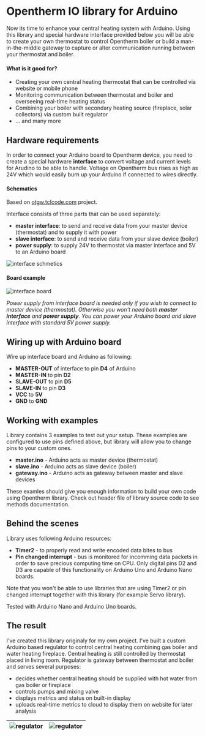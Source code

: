 # Opentherm IO library for Arduino

Now its time to enhance your central heating system with Arduino. Using this library and special hardware interface provided below you will be able to create your own thermostat to control Opentherm boiler or build a man-in-the-middle gateway to capture or alter communication running between your thermostat and boiler.

#### What is it good for? ####

- Creating your own central heating thermostat that can be controlled via website or mobile phone
- Monitoring communication between thermostat and boiler and overseeing real-time heating status
- Combining your boiler with secondary heating source (fireplace, solar collectors) via custom built regulator
- ... and many more

## Hardware requirements ##

In order to connect your Arduino board to Opentherm device, you need to create a special hardware **interface** to convert voltage and current levels for Arudino to be able to handle. Voltage on Opentherm bus rises as high as 24V which would easily burn up your Arduino if connected to wires directly.

#### Schematics ####

Based on [otgw.tclcode.com](http://otgw.tclcode.com) project.

Interface consists of three parts that can be used separately:

- **master interface**: to send and receive data from your master device (thermostat) and to supply it with power
- **slave interface**: to send and receive data from your slave device (boiler)
- **power supply**: to supply 24V to thermostat via master interface and 5V to an Arduino board

![interface schmetics](https://raw.githubusercontent.com/jpraus/arduino-opentherm/master/doc/eagle-opentherm-schema.png)

#### Board example ####

![interface board](https://raw.githubusercontent.com/jpraus/arduino-opentherm/master/doc/eagle-opentherm.png)

_Power supply from interface board is needed only if you wish to connect to master device (thermostat). Otherwise you won't need both **master interface** and **power supply**. You can power your Arduino board and slave interface with standard 5V power supply._

## Wiring up with Arduino board ##

Wire up interface board and Arduino as following:

- **MASTER-OUT** of interface to pin **D4** of Arduino
- **MASTER-IN** to pin **D2**
- **SLAVE-OUT** to pin **D5**
- **SLAVE-IN** to pin **D3**
- **VCC** to **5V**
- **GND** to **GND**

## Working with examples ##

Library contains 3 examples to test out your setup. These examples are configured to use pins defined above, but library will allow you to change pins to your custom ones.

- **master.ino** - Arduino acts as master device (thermostat)
- **slave.ino** - Arduino acts as slave device (boiler)
- **gateway.ino** - Arduino acts as gateway between master and slave devices

These examles should give you enough information to build your own code using Opentherm library. Check out header file of library source code to see methods documentation.

## Behind the scenes ##

Library uses following Arduino resources:

- **Timer2** - to properly read and write encoded data bites to bus
- **Pin changed interrupt** - bus is monitored for incomming data packets in order to save precious computing time on CPU. Only digital pins D2 and D3 are capable of this functionality on Arduino Uno and Arduino Nano boards.

Note that you won't be able to use libraries that are using Timer2 or pin changed interrupt together with this library (for example Servo library).

Tested with Arduino Nano and Arduino Uno boards.

## The result ##

I've created this library originaly for my own project. I've built a custom Arduino based regulator to control central heating combining gas boiler and water heating fireplace. Central heating is still controlled by thermostat placed in living room. Regulator is gateway between thermostat and boiler and serves several purposes:

- decides whether central heating should be supplied with hot water from gas boiler or fireplace
- controls pumps and mixing valve
- displays metrics and status on built-in display
- uploads real-time metrics to cloud to display them on website for later analysis

| ![regulator](https://raw.githubusercontent.com/jpraus/arduino-opentherm/master/doc/build-open.jpg) | ![regulator](https://raw.githubusercontent.com/jpraus/arduino-opentherm/master/doc/build-display.jpg) |
|--------|--------|